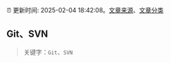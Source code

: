:alarm_clock: 更新时间: 2025-02-04 18:42:08。[文章来源](/README.md)、[文章分类](/TAGS.md)

## Git、SVN


> 关键字：`Git`、`SVN`



